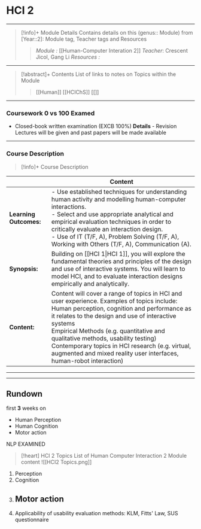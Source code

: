 # HCI 2 
---
> [!info]+ Module Details
> Contains details on this (genus:: Module) from [Year::2]: Module tag, Teacher tags and Resources 
> > *Module :* [[Human-Computer Interation 2]]
> > *Teacher*: Crescent Jicol, Gang Li
> > *Resources :*

---
> [!abstract]+ Contents
> List of links to notes on Topics within the Module
> > [[Human]]
> [[HCIChS]]
> > [[]]

---
### Coursework 0 vs 100 Examed
- Closed-book written examination (EXCB 100%)
	**Details** - Revision Lectures will be given and past papers will be made available
---
### Course Description

> [!info]+  Course Description
> 
|                        | Content                                                                                                                                                                                                                                                                                                                                                                                                                   |
| ---------------------- | ------------------------------------------------------------------------------------------------------------------------------------------------------------------------------------------------------------------------------------------------------------------------------------------------------------------------------------------------------------------------------------------------------------------------- |
| **Learning Outcomes:** | - Use established techniques for understanding human activity and modelling human-computer interactions.<br>- Select and use appropriate analytical and empirical evaluation techniques in order to critically evaluate an interaction design.<br>- Use of IT (T/F, A), Problem Solving (T/F, A), Working with Others (T/F, A), Communication (A).                                                                        |
| **Synopsis:**          | Building on [[HCI 1\|HCI 1]], you will explore the fundamental theories and principles of the design and use of interactive systems. You will learn to model HCI, and to evaluate interaction designs empirically and analytically.                                                                                                                                                       |
| **Content:**           | Content will cover a range of topics in HCI and user experience. Examples of topics include: <br>Human perception, cognition and performance as it relates to the design and use of interactive systems <br>Empirical Methods (e.g. quantitative and qualitative methods, usability testing) <br>Contemporary topics in HCI research (e.g. virtual, augmented and mixed reality user interfaces, human-robot interaction) |

---



---

## Rundown
first **3** weeks on 
- Human Perception
- Human Cognition
- Motor action


NLP EXAMINED

> [!heart] HCI 2 Topics
> List of Human Computer Interaction 2 Module content
![[HCI2 Topics.png]]

1. Perception 
2. Cognition
3. Motor action
	- 
4. Applicability of usability evaluation methods: KLM, Fitts' Law, SUS questionnaire